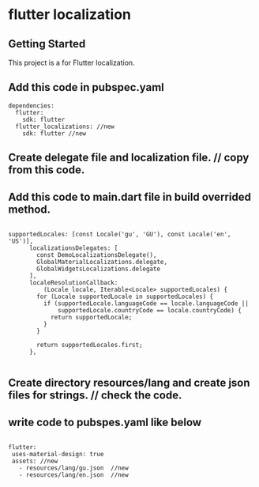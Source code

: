 # flutter localization
## Getting Started

This project is a for Flutter localization.

## Add this code in pubspec.yaml

```
dependencies:
  flutter:
    sdk: flutter
  flutter_localizations: //new
    sdk: flutter //new 
```

## Create delegate file and localization file.   // copy from this code.

## Add this code to main.dart file in build overrided method.

```

supportedLocales: [const Locale('gu', 'GU'), const Locale('en', 'US')],
      localizationsDelegates: [
        const DemoLocalizationsDelegate(),
        GlobalMaterialLocalizations.delegate,
        GlobalWidgetsLocalizations.delegate
      ],
      localeResolutionCallback:
          (Locale locale, Iterable<Locale> supportedLocales) {
        for (Locale supportedLocale in supportedLocales) {
          if (supportedLocale.languageCode == locale.languageCode ||
              supportedLocale.countryCode == locale.countryCode) {
            return supportedLocale;
          }
        }

        return supportedLocales.first;
      },
      
```
      
 
 ## Create directory resources/lang and create json files for strings. // check the code.
 
 ## write code to pubspes.yaml like below
 
 ```
 
 flutter:
  uses-material-design: true
  assets: //new
    - resources/lang/gu.json  //new 
    - resources/lang/en.json  //new
    
 ```
